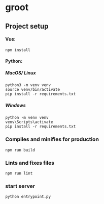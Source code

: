 # groot

## Project setup
#### Vue:
```
npm install
```
#### Python:

##### MacOS/ Linux
```
python3 -m venv venv
source venv/bin/activate
pip install -r requirements.txt
```
##### Windows
```
python -m venv venv
venv\Scripts\activate
pip install -r requirements.txt
```

### Compiles and minifies for production
```
npm run build
```

### Lints and fixes files
```
npm run lint
```

### start server
```
python entrypoint.py
```
